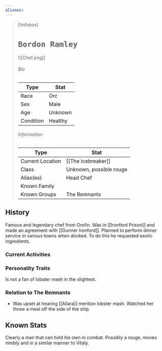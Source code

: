 ```yaml
---
aliases:
---
```




> [!infobox]
> # `Bordon Ramley` 
>![[Chef.png]]
> ###### Bio
> Type |  Stat |
> ---|---|
> Race | Orc | 
> Sex | Male | 
> Age | Unknown |
> Condition | Healthy |
> ######  Information
> Type |  Stat |
> ---|---|
> Current Location | [[The Icebreaker]] |
> Class | Unknown, possible rouge |
> Alias(es) | Head Chef |
> Known Family | |
> Known Groups | The Remnants |
 

## History
Famous and legendary chef from Orofin. Was in [[Ironford Prison]] and made an agreement with [[Gunner Ironford]]. Planned to perform dinner service in various towns when docked. To do this he requested exotic ingredients.

### Current Activities

### Personality Traits
Is not a fan of lobster mash in the slightest. 

### Relation to The Remnants 
- Was upset at hearing [[Allara]] mention lobster mash. Watched her throw a meal off the side of the ship 

## Known Stats
Clearly a man that can hold his own in combat. Possibly a rouge, moves nimbly and in a similar manner to Vitaly.